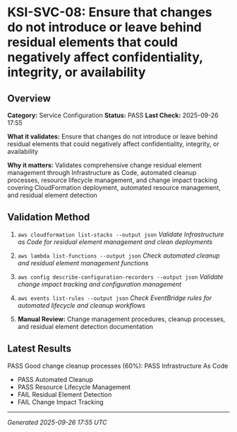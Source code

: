 # KSI-SVC-08: Ensure that changes do not introduce or leave behind residual elements that could negatively affect confidentiality, integrity, or availability

## Overview

**Category:** Service Configuration
**Status:** PASS
**Last Check:** 2025-09-26 17:55

**What it validates:** Ensure that changes do not introduce or leave behind residual elements that could negatively affect confidentiality, integrity, or availability

**Why it matters:** Validates comprehensive change residual element management through Infrastructure as Code, automated cleanup processes, resource lifecycle management, and change impact tracking covering CloudFormation deployment, automated resource management, and residual element detection

## Validation Method

1. `aws cloudformation list-stacks --output json`
   *Validate Infrastructure as Code for residual element management and clean deployments*

2. `aws lambda list-functions --output json`
   *Check automated cleanup and residual element management functions*

3. `aws config describe-configuration-recorders --output json`
   *Validate change impact tracking and configuration management*

4. `aws events list-rules --output json`
   *Check EventBridge rules for automated lifecycle and cleanup workflows*

5. **Manual Review:** Change management procedures, cleanup processes, and residual element detection documentation

## Latest Results

PASS Good change cleanup processes (60%): PASS Infrastructure As Code
- PASS Automated Cleanup
- PASS Resource Lifecycle Management
- FAIL Residual Element Detection
- FAIL Change Impact Tracking

---
*Generated 2025-09-26 17:55 UTC*
